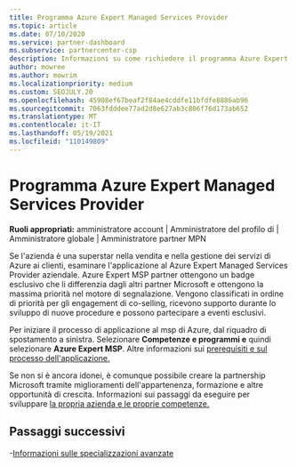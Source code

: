 ```yaml
---
title: Programma Azure Expert Managed Services Provider
ms.topic: article
ms.date: 07/10/2020
ms.service: partner-dashboard
ms.subservice: partnercenter-csp
description: Informazioni su come richiedere il programma Azure Expert Managed Services Provider per distinguersi da altri partner e ottenere la massima priorità nel motore di segnalazione.
author: mowree
ms.author: mowrim
ms.localizationpriority: medium
ms.custom: SEOJULY.20
ms.openlocfilehash: 45908ef67beaf2f84ae4cddfe11bfdfe8886ab96
ms.sourcegitcommit: 7063fdddee77ad2d8e627ab3c806f76d173ab652
ms.translationtype: MT
ms.contentlocale: it-IT
ms.lasthandoff: 05/19/2021
ms.locfileid: "110149809"
---
```

# <a name="azure-expert-managed-services-provider-program"></a>Programma Azure Expert Managed Services Provider

**Ruoli appropriati:** amministratore account | Amministratore del profilo di | Amministratore globale | Amministratore partner MPN

Se l'azienda è una superstar nella vendita e nella gestione dei servizi di Azure ai clienti, esaminare l'applicazione al Azure Expert Managed Services Provider aziendale. Azure Expert MSP partner ottengono un badge esclusivo che li differenzia dagli altri partner Microsoft e ottengono la massima priorità nel motore di segnalazione. Vengono classificati in ordine di priorità per gli engagement di co-selling, ricevono supporto durante lo sviluppo di nuove procedure e possono partecipare a eventi esclusivi.

Per iniziare il processo di applicazione al msp di Azure, dal riquadro di spostamento a sinistra. Selezionare **Competenze e programmi e** quindi selezionare **Azure Expert MSP**. Altre informazioni sui [prerequisiti e sul processo dell'applicazione.](https://partner.microsoft.com/membership/azure-expert-msp) 

Se non si è ancora idonei, è comunque possibile creare la partnership Microsoft tramite miglioramenti dell'appartenenza, formazione e altre opportunità di crescita.
Informazioni sui passaggi da eseguire per sviluppare [la propria azienda e le proprie competenze.](https://partner.microsoft.com/membership/azure-expert-msp)

## <a name="next-steps"></a>Passaggi successivi

-[Informazioni sulle specializzazioni avanzate](advanced-specializations.md)